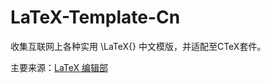 LaTeX-Template-Cn
=================

收集互联网上各种实用 \LaTeX{} 中文模版，并适配至CTeX套件。

主要来源：[LaTeX 编辑部 ](http://zzg34b.w3.c361.com/templet/graduateThesis.htm)
